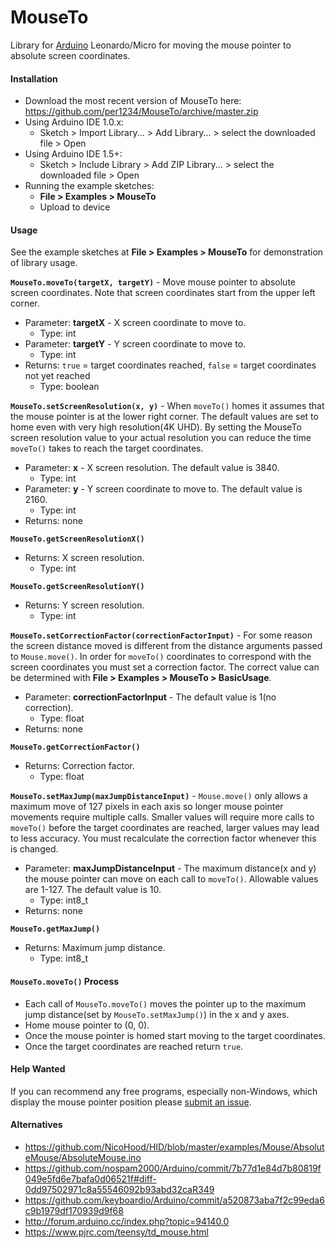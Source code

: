 MouseTo
==========
Library for [Arduino](https://arduino.cc) Leonardo/Micro for moving the mouse pointer to absolute screen coordinates.


<a id="installation"></a>
#### Installation
- Download the most recent version of MouseTo here: https://github.com/per1234/MouseTo/archive/master.zip
- Using Arduino IDE 1.0.x:
  - Sketch > Import Library... > Add Library... > select the downloaded file > Open
- Using Arduino IDE 1.5+:
  - Sketch > Include Library > Add ZIP Library... > select the downloaded file > Open
- Running the example sketches:
  - **File > Examples > MouseTo**
  - Upload to device


<a id="usage"></a>
#### Usage
See the example sketches at **File > Examples > MouseTo** for demonstration of library usage.

**`MouseTo.moveTo(targetX, targetY)`** - Move mouse pointer to absolute screen coordinates. Note that screen coordinates start from the upper left corner.
- Parameter: **targetX** - X screen coordinate to move to.
  - Type: int
- Parameter: **targetY** - Y screen coordinate to move to.
  - Type: int
- Returns: `true` = target coordinates reached, `false` = target coordinates not yet reached
  - Type: boolean

**`MouseTo.setScreenResolution(x, y)`** - When `moveTo()` homes it assumes that the mouse pointer is at the lower right corner. The default values are set to home even with very high resolution(4K UHD). By setting the MouseTo screen resolution value to your actual resolution you can reduce the time `moveTo()` takes to reach the target coordinates.
- Parameter: **x** - X screen resolution. The default value is 3840.
  - Type: int
- Parameter: **y** - Y screen coordinate to move to. The default value is 2160.
  - Type: int
- Returns: none

**`MouseTo.getScreenResolutionX()`**
- Returns: X screen resolution.
  - Type: int

**`MouseTo.getScreenResolutionY()`**
- Returns: Y screen resolution.
  - Type: int

**`MouseTo.setCorrectionFactor(correctionFactorInput)`** - For some reason the screen distance moved is different from the distance arguments passed to `Mouse.move()`. In order for `moveTo()` coordinates to correspond with the screen coordinates you must set a correction factor. The correct value can be determined with **File > Examples > MouseTo > BasicUsage**.
- Parameter: **correctionFactorInput** - The default value is 1(no correction).
  - Type: float
- Returns: none

**`MouseTo.getCorrectionFactor()`**
- Returns: Correction factor.
  - Type: float

**`MouseTo.setMaxJump(maxJumpDistanceInput)`** - `Mouse.move()` only allows a maximum move of 127 pixels in each axis so longer mouse pointer movements require multiple calls. Smaller values will require more calls to `moveTo()` before the target coordinates are reached, larger values may lead to less accuracy. You must recalculate the correction factor whenever this is changed.
- Parameter: **maxJumpDistanceInput** - The maximum distance(x and y) the mouse pointer can move on each call to `moveTo()`. Allowable values are 1-127. The default value is 10.
  - Type: int8_t
- Returns: none

**`MouseTo.getMaxJump()`**
- Returns: Maximum jump distance.
  - Type: int8_t


<a id="process"></a>
#### `MouseTo.moveTo()` Process
- Each call of `MouseTo.moveTo()` moves the pointer up to the maximum jump distance(set by `MouseTo.setMaxJump()`) in the x and y axes.
- Home mouse pointer to (0, 0).
- Once the mouse pointer is homed start moving to the target coordinates.
- Once the target coordinates are reached return `true`.


#### Help Wanted
If you can recommend any free programs, especially non-Windows, which display the mouse pointer position please [submit an issue](https://github.com/per1234/MouseTo/issues/new).


<a id="alternatives"></a>
#### Alternatives
- https://github.com/NicoHood/HID/blob/master/examples/Mouse/AbsoluteMouse/AbsoluteMouse.ino
- https://github.com/nospam2000/Arduino/commit/7b77d1e84d7b80819f049e5fd6e7bafa0d06521f#diff-0dd97502971c8a55546092b93abd32caR349
- https://github.com/keyboardio/Arduino/commit/a520873aba7f2c99eda6c9b1979df170939d9f68
- http://forum.arduino.cc/index.php?topic=94140.0
- https://www.pjrc.com/teensy/td_mouse.html

